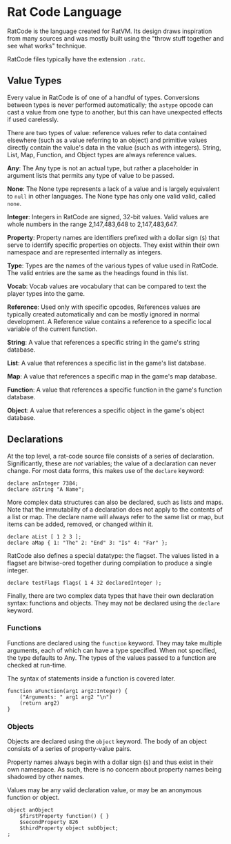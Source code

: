 # Rat Code Language

RatCode is the language created for RatVM.
Its design draws inspiration from many sources and was mostly built using the "throw stuff together and see what works" technique.

RatCode files typically have the extension `.ratc`.

## Value Types

Every value in RatCode is of one of a handful of types.
Conversions between types is never performed automatically; the `astype` opcode can cast a value from one type to another, but this can have unexpected effects if used carelessly.

There are two types of value: reference values refer to data contained elsewhere (such as a value referring to an object) and primitive values directly contain the value's data in the value (such as with integers).
String, List, Map, Function, and Object types are always reference values.

**Any**:
The Any type is not an actual type, but rather a placeholder in argument lists that permits any type of value to be passed.

**None**:
The None type represents a lack of a value and is largely equivalent to `null` in other languages.
The None type has only one valid valid, called `none`.

**Integer**:
Integers in RatCode are signed, 32-bit values.
Valid values are whole numbers in the range 2,147,483,648 to 2,147,483,647.

**Property**:
Property names are identifiers prefixed with a dollar sign (`$`) that serve to identify specific properties on objects.
They exist within their own namespace and are represented internally as integers.

**Type**:
Types are the names of the various types of value used in RatCode.
The valid entries are the same as the headings found in this list.

**Vocab**:
Vocab values are vocabulary that can be compared to text the player types into the game.

**Reference**:
Used only with specific opcodes, References values are typically created automatically and can be mostly ignored in normal development.
A Reference value contains a reference to a specific local variable of the current function.

**String**:
A value that references a specific string in the game's string database.

**List**:
A value that references a specific list in the game's list database.

**Map**:
A value that references a specific map in the game's map database.

**Function**:
A value that references a specific function in the game's function database.

**Object**:
A value that references a specific object in the game's object database.


## Declarations

At the top level, a rat-code source file consists of a series of declaration.
Significantly, these are *not* variables; the value of a declaration can never change.
For most data forms, this makes use of the `declare` keyword:

```
declare anInteger 7384;
declare aString "A Name";
```

More complex data structures can also be declared, such as lists and maps.
Note that the immutability of a declaration does not apply to the contents of a list or map.
The declare name will always refer to the same list or map, but items can be added, removed, or changed within it.

```
declare aList [ 1 2 3 ];
declare aMap { 1: "The" 2: "End" 3: "Is" 4: "Far" };
```

RatCode also defines a special datatype: the flagset.
The values listed in a flagset are bitwise-ored together during compilation to produce a single integer.

```
declare testFlags flags( 1 4 32 declaredInteger );
```

Finally, there are two complex data types that have their own declaration syntax: functions and objects.
They may not be declared using the `declare` keyword.

### Functions

Functions are declared using the `function` keyword.
They may take multiple arguments, each of which can have a type specified.
When not specified, the type defaults to Any.
The types of the values passed to a function are checked at run-time.

The syntax of statements inside a function is covered later.

```
function aFunction(arg1 arg2:Integer) {
    ("Arguments: " arg1 arg2 "\n")
    (return arg2)
}
```

### Objects

Objects are declared using the `object` keyword.
The body of an object consists of a series of property-value pairs.

Property names always begin with a dollar sign (`$`) and thus exist in their own namespace.
As such, there is no concern about property names being shadowed by other names.

Values may be any valid declaration value, or may be an anonymous function or object.

```
object anObject
    $firstProperty function() { }
    $secondProperty 826
    $thirdProperty object subObject;
;
```
